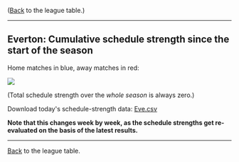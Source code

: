 ---
---
([Back](/leagues/england-premier-league) to the league table.)

-----

## Everton: Cumulative schedule strength since the start of the season

Home matches in blue, away matches in red:


![](/assets/leagues/england-premier-league/2017/schedule-strengths/Eve.png/)

(Total schedule strength over the *whole season* is always zero.)


Download today's schedule-strength data: [Eve.csv](/assets/leagues/england-premier-league/2017/schedule-strengths/Eve.csv)

**Note that this changes week by week, as the schedule strengths get re-evaluated on the
basis of the latest results.**

-----

[Back](/leagues/england-premier-league) to the league table.


